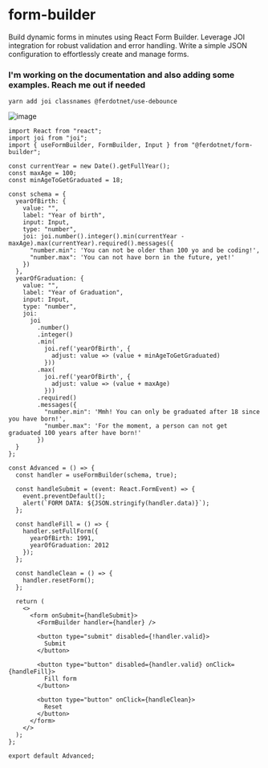 # form-builder
Build dynamic forms in minutes using React Form Builder. Leverage JOI integration for robust validation and error handling. Write a simple JSON configuration to effortlessly create and manage forms.

### I'm working on the documentation and also adding some examples. Reach me out if needed


```
yarn add joi classnames @ferdotnet/use-debounce
```


![image](https://github.com/fermdotnet/form-builder/assets/11689288/cd9637be-9980-4ebf-b3eb-678ff28c9dbb)

```
import React from "react";
import joi from "joi";
import { useFormBuilder, FormBuilder, Input } from "@ferdotnet/form-builder";

const currentYear = new Date().getFullYear();
const maxAge = 100;
const minAgeToGetGraduated = 18;

const schema = {
  yearOfBirth: {
    value: "",
    label: "Year of birth",
    input: Input,
    type: "number",
    joi: joi.number().integer().min(currentYear - maxAge).max(currentYear).required().messages({
      "number.min": 'You can not be older than 100 yo and be coding!',
      "number.max": 'You can not have born in the future, yet!'
    })
  },
  yearOfGraduation: {
    value: "",
    label: "Year of Graduation",
    input: Input,
    type: "number",
    joi:
      joi
        .number()
        .integer()
        .min(
          joi.ref('yearOfBirth', {
            adjust: value => (value + minAgeToGetGraduated)
          }))
        .max(
          joi.ref('yearOfBirth', {
            adjust: value => (value + maxAge)
          }))
        .required()
        .messages({
          "number.min": 'Mmh! You can only be graduated after 18 since you have born!',
          "number.max": 'For the moment, a person can not get graduated 100 years after have born!'
        })
  }
};

const Advanced = () => {
  const handler = useFormBuilder(schema, true);

  const handleSubmit = (event: React.FormEvent) => {
    event.preventDefault();
    alert(`FORM DATA: ${JSON.stringify(handler.data)}`);
  };

  const handleFill = () => {
    handler.setFullForm({
      yearOfBirth: 1991,
      yearOfGraduation: 2012
    });
  };

  const handleClean = () => {
    handler.resetForm();
  };

  return (
    <>
      <form onSubmit={handleSubmit}>
        <FormBuilder handler={handler} />

        <button type="submit" disabled={!handler.valid}>
          Submit
        </button>

        <button type="button" disabled={handler.valid} onClick={handleFill}>
          Fill form
        </button>

        <button type="button" onClick={handleClean}>
          Reset
        </button>
      </form>
    </>
  );
};

export default Advanced;
```
